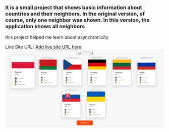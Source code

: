 ### It is a small project that shows basic information about countries and their neighbors. In the original version, of course, only one neighbor was shown. In this version, the application shows all neighbors

this project helped me learn about asynchronicity

Live Site URL: [Add live site URL here](https://dazzling-rugelach-d5a483.netlify.app)
![Desktop](screenshot.jpg)
